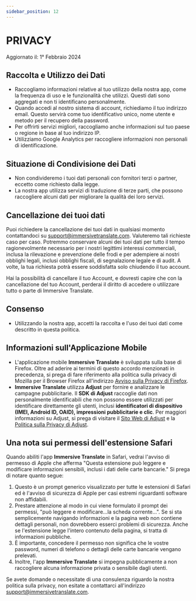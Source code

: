 ```yaml
---
sidebar_position: 12
---
```


# PRIVACY

Aggiornato il: 1° Febbraio 2024

## Raccolta e Utilizzo dei Dati

- Raccogliamo informazioni relative al tuo utilizzo della nostra app, come la frequenza di uso e le funzionalità che utilizzi. Questi dati sono aggregati e non ti identificano personalmente.
- Quando accedi al nostro sistema di account, richiediamo il tuo indirizzo email. Questo servirà come tuo identificativo unico, nome utente e metodo per il recupero della password.
- Per offrirti servizi migliori, raccogliamo anche informazioni sul tuo paese o regione in base al tuo indirizzo IP.
- Utilizziamo Google Analytics per raccogliere informazioni non personali di identificazione.

## Situazione di Condivisione dei Dati

- Non condivideremo i tuoi dati personali con fornitori terzi o partner, eccetto come richiesto dalla legge.
- La nostra app utilizza servizi di traduzione di terze parti, che possono raccogliere alcuni dati per migliorare la qualità dei loro servizi.

## Cancellazione dei tuoi dati

Puoi richiedere la cancellazione dei tuoi dati in qualsiasi momento contattandoci su support@immersivetranslate.com. Valuteremo tali richieste caso per caso. Potremmo conservare alcuni dei tuoi dati per tutto il tempo ragionevolmente necessario per i nostri legittimi interessi commerciali, inclusa la rilevazione e prevenzione delle frodi e per adempiere ai nostri obblighi legali, inclusi obblighi fiscali, di segnalazione legale e di audit. A volte, la tua richiesta potrà essere soddisfatta solo chiudendo il tuo account.

Hai la possibilità di cancellare il tuo Account, e dovresti capire che con la cancellazione del tuo Account, perderai il diritto di accedere o utilizzare tutto o parte di Immersive Translate.

## Consenso

- Utilizzando la nostra app, accetti la raccolta e l'uso dei tuoi dati come descritto in questa politica.

## Informazioni sull'Applicazione Mobile

- L'applicazione mobile **Immersive Translate** è sviluppata sulla base di Firefox. Oltre ad aderire ai termini di questo accordo menzionati in precedenza, si prega di fare riferimento alla politica sulla privacy di Mozilla per il Browser Firefox all'indirizzo [Avviso sulla Privacy di Firefox](https://www.mozilla.org/privacy/firefox/).
- **Immersive Translate** utilizza **Adjust** per fornire e analizzare le campagne pubblicitarie. Il **SDK di Adjust** raccoglie dati non personalmente identificabili che non possono essere utilizzati per identificare direttamente gli utenti, inclusi **identificatori di dispositivo (IMEI, Android ID, OAID), impressioni pubblicitarie e clic**. Per maggiori informazioni su Adjust, si prega di visitare il [Sito Web di Adjust](https://www.adjust.com/) e la [Politica sulla Privacy di Adjust](https://www.adjust.com/terms/privacy-policy/).

## Una nota sui permessi dell'estensione Safari

Quando abiliti l'app **Immersive Translate** in Safari, vedrai l'avviso di permesso di Apple che afferma "Questa estensione può leggere e modificare informazioni sensibili, inclusi i dati delle carte bancarie."
Si prega di notare quanto segue:

1. Questo è un prompt generico visualizzato per tutte le estensioni di Safari ed è l'avviso di sicurezza di Apple per casi estremi riguardanti software non affidabili.
2. Prestare attenzione al modo in cui viene formulato il prompt dei permessi, "può leggere e modificare...la scheda corrente...". Se si sta semplicemente navigando informazioni e la pagina web non contiene dettagli personali, non dovrebbero esserci problemi di sicurezza. Anche se l'estensione legge l'intero contenuto della pagina, si tratta di informazioni pubbliche.
3. È importante, concedere il permesso non significa che le vostre password, numeri di telefono o dettagli delle carte bancarie vengano prelevati.
4. Inoltre, l'app **Immersive Translate** si impegna pubblicamente a non raccogliere alcuna informazione privata o sensibile dagli utenti.

Se avete domande o necessitate di una consulenza riguardo la nostra politica sulla privacy, non esitate a contattarci all'indirizzo support@immersivetranslate.com.
